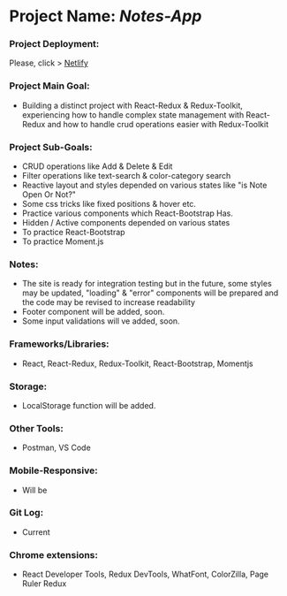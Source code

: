 # Project Name: *Notes-App*
### Project Deployment:
Please, click > [Netlify](https://notes-app-barisd.netlify.app/)
### Project Main Goal: 
- Building a distinct project with React-Redux &  Redux-Toolkit, experiencing how to handle complex state management with React-Redux and how to handle crud operations easier with Redux-Toolkit
### Project Sub-Goals:
- CRUD operations like Add & Delete & Edit
- Filter operations like text-search & color-category search
- Reactive layout and styles depended on various states like "is Note Open Or Not?"
- Some css tricks like fixed positions & hover etc.
- Practice various components which React-Bootstrap Has.
- Hidden / Active components depended on various states
- To practice React-Bootstrap
- To practice Moment.js 
### Notes:
- The site is ready for integration testing but in the future, some styles may be updated, "loading" & "error" components will be prepared and the code may be revised to increase readability
- Footer component will be added, soon.
- Some input validations will ve added, soon.        
### Frameworks/Libraries:
- React, React-Redux, Redux-Toolkit, React-Bootstrap, Momentjs
### Storage:
- LocalStorage function will be added.
### Other Tools:
- Postman, VS Code
### Mobile-Responsive:
- Will be
### Git Log:
- Current
### Chrome extensions:
- React Developer Tools, Redux DevTools, WhatFont, ColorZilla, Page Ruler Redux




